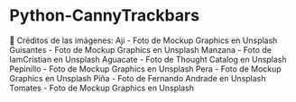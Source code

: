 # Python-CannyTrackbars
📸  Créditos de las imágenes:
Aji - Foto de Mockup Graphics en Unsplash
Guisantes - Foto de Mockup Graphics en Unsplash
Manzana - Foto de IamCristian en Unsplash
Aguacate - Foto de Thought Catalog en Unsplash
Pepinillo - Foto de Mockup Graphics en Unsplash
Pera - Foto de Mockup Graphics en Unsplash
Piña - Foto de Fernando Andrade en Unsplash
Tomates - Foto de Mockup Graphics en Unsplash
